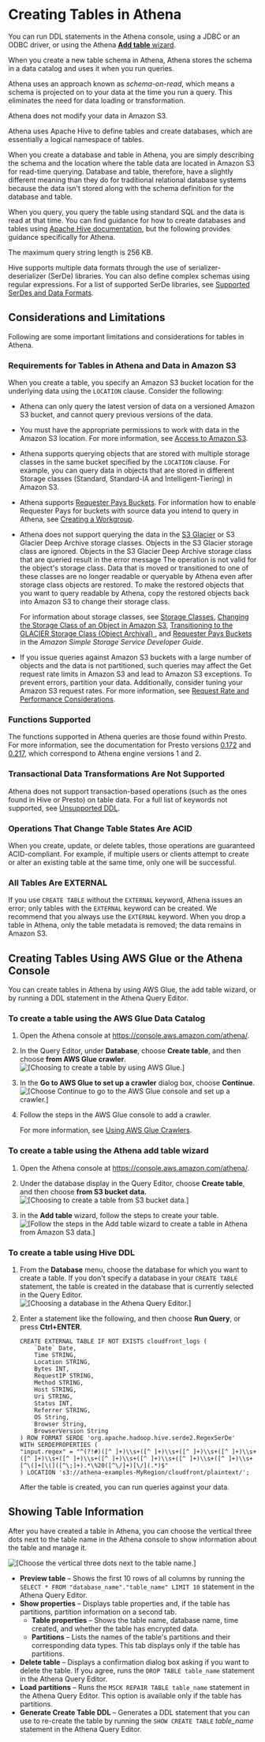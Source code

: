 # Creating Tables in Athena<a name="creating-tables"></a>

You can run DDL statements in the Athena console, using a JDBC or an ODBC driver, or using the Athena [**Add table** wizard](#to-create-a-table-using-the-wizard)\.

When you create a new table schema in Athena, Athena stores the schema in a data catalog and uses it when you run queries\.

Athena uses an approach known as *schema\-on\-read*, which means a schema is projected on to your data at the time you run a query\. This eliminates the need for data loading or transformation\.

 Athena does not modify your data in Amazon S3\.

Athena uses Apache Hive to define tables and create databases, which are essentially a logical namespace of tables\. 

When you create a database and table in Athena, you are simply describing the schema and the location where the table data are located in Amazon S3 for read\-time querying\. Database and table, therefore, have a slightly different meaning than they do for traditional relational database systems because the data isn't stored along with the schema definition for the database and table\. 

When you query, you query the table using standard SQL and the data is read at that time\. You can find guidance for how to create databases and tables using [Apache Hive documentation](https://cwiki.apache.org/confluence/display/Hive/LanguageManual+DDL), but the following provides guidance specifically for Athena\.

The maximum query string length is 256 KB\.

Hive supports multiple data formats through the use of serializer\-deserializer \(SerDe\) libraries\. You can also define complex schemas using regular expressions\. For a list of supported SerDe libraries, see [Supported SerDes and Data Formats](supported-serdes.md)\.

## Considerations and Limitations<a name="creating-tables-considerations-and-limitations"></a>

Following are some important limitations and considerations for tables in Athena\.

### Requirements for Tables in Athena and Data in Amazon S3<a name="s3-considerations"></a>

When you create a table, you specify an Amazon S3 bucket location for the underlying data using the `LOCATION` clause\. Consider the following:
+ Athena can only query the latest version of data on a versioned Amazon S3 bucket, and cannot query previous versions of the data\.
+ You must have the appropriate permissions to work with data in the Amazon S3 location\. For more information, see [Access to Amazon S3](s3-permissions.md)\.
+ Athena supports querying objects that are stored with multiple storage classes in the same bucket specified by the `LOCATION` clause\. For example, you can query data in objects that are stored in different Storage classes \(Standard, Standard\-IA and Intelligent\-Tiering\) in Amazon S3\.
+  Athena supports [Requester Pays Buckets](https://docs.aws.amazon.com/AmazonS3/latest/dev/RequesterPaysBuckets.html)\. For information how to enable Requester Pays for buckets with source data you intend to query in Athena, see [Creating a Workgroup](workgroups-create-update-delete.md#creating-workgroups)\.
+ Athena does not support querying the data in the [S3 Glacier](https://docs.aws.amazon.com/AmazonS3/latest/dev/storage-class-intro.html#sc-glacier) or S3 Glacier Deep Archive storage classes\. Objects in the S3 Glacier storage class are ignored\. Objects in the S3 Glacier Deep Archive storage class that are queried result in the error message The operation is not valid for the object's storage class\. Data that is moved or transitioned to one of these classes are no longer readable or queryable by Athena even after storage class objects are restored\. To make the restored objects that you want to query readable by Athena, copy the restored objects back into Amazon S3 to change their storage class\.

  For information about storage classes, see [Storage Classes](https://docs.aws.amazon.com/AmazonS3/latest/dev/storage-class-intro.html), [Changing the Storage Class of an Object in Amazon S3](https://docs.aws.amazon.com/AmazonS3/latest/dev/ChgStoClsOfObj.html), [Transitioning to the GLACIER Storage Class \(Object Archival\) ](https://docs.aws.amazon.com/AmazonS3/latest/dev/lifecycle-transition-general-considerations.html#before-deciding-to-archive-objects), and [Requester Pays Buckets](https://docs.aws.amazon.com/AmazonS3/latest/dev/RequesterPaysBuckets.html) in the *Amazon Simple Storage Service Developer Guide*\.
+ If you issue queries against Amazon S3 buckets with a large number of objects and the data is not partitioned, such queries may affect the Get request rate limits in Amazon S3 and lead to Amazon S3 exceptions\. To prevent errors, partition your data\. Additionally, consider tuning your Amazon S3 request rates\. For more information, see [Request Rate and Performance Considerations](https://docs.aws.amazon.com/AmazonS3/latest/dev/request-rate-perf-considerations.html)\.

### Functions Supported<a name="hive-ddl-functions-supported"></a>

The functions supported in Athena queries are those found within Presto\. For more information, see the documentation for Presto versions [0\.172](https://prestodb.io/docs/0.172/functions.html) and [0\.217](https://prestodb.io/docs/0.217/functions.html), which correspond to Athena engine versions 1 and 2\.

### Transactional Data Transformations Are Not Supported<a name="transactional-data-transformations-are-not-supported"></a>

Athena does not support transaction\-based operations \(such as the ones found in Hive or Presto\) on table data\. For a full list of keywords not supported, see [Unsupported DDL](unsupported-ddl.md)\.

### Operations That Change Table States Are ACID<a name="operations-that-change-table-states-are-acid"></a>

When you create, update, or delete tables, those operations are guaranteed ACID\-compliant\. For example, if multiple users or clients attempt to create or alter an existing table at the same time, only one will be successful\.

### All Tables Are EXTERNAL<a name="all-tables-are-external"></a>

If you use `CREATE TABLE` without the `EXTERNAL` keyword, Athena issues an error; only tables with the `EXTERNAL` keyword can be created\. We recommend that you always use the `EXTERNAL` keyword\. When you drop a table in Athena, only the table metadata is removed; the data remains in Amazon S3\.

## Creating Tables Using AWS Glue or the Athena Console<a name="creating-tables-how-to"></a>

You can create tables in Athena by using AWS Glue, the add table wizard, or by running a DDL statement in the Athena Query Editor\.

### To create a table using the AWS Glue Data Catalog<a name="to-create-a-table-using-the-aws-glue-data-catalog"></a>

1. Open the Athena console at [https://console\.aws\.amazon\.com/athena/](https://console.aws.amazon.com/athena/home)\.

1. In the Query Editor, under **Database**, choose **Create table**, and then choose **from AWS Glue crawler**\.   
![\[Choosing to create a table by using AWS Glue.\]](http://docs.aws.amazon.com/athena/latest/ug/images/create-table-choices-glue.png)

1. In the **Go to AWS Glue to set up a crawler** dialog box, choose **Continue**\.  
![\[Choose Continue to go to the AWS Glue console and set up a crawler.\]](http://docs.aws.amazon.com/athena/latest/ug/images/go-to-glue-crawler.png)

1. Follow the steps in the AWS Glue console to add a crawler\. 

   For more information, see [Using AWS Glue Crawlers](glue-best-practices.md#schema-crawlers)\.

### To create a table using the Athena add table wizard<a name="to-create-a-table-using-the-wizard"></a>

1. Open the Athena console at [https://console\.aws\.amazon\.com/athena/](https://console.aws.amazon.com/athena/home)\.

1. Under the database display in the Query Editor, choose **Create table**, and then choose **from S3 bucket data\.**  
![\[Choosing to create a table from S3 bucket data.\]](http://docs.aws.amazon.com/athena/latest/ug/images/create-table-choices-s3.png)

1. in the **Add table** wizard, follow the steps to create your table\.  
![\[Follow the steps in the Add table wizard to create a table in Athena from Amazon S3 data.\]](http://docs.aws.amazon.com/athena/latest/ug/images/add-table-wizard.png)

### To create a table using Hive DDL<a name="to-create-a-table-using-hive-ddl"></a>

1. From the **Database** menu, choose the database for which you want to create a table\. If you don't specify a database in your `CREATE TABLE` statement, the table is created in the database that is currently selected in the Query Editor\.  
![\[Choosing a database in the Athena Query Editor.\]](http://docs.aws.amazon.com/athena/latest/ug/images/catalogdashboard.png)

1. Enter a statement like the following, and then choose **Run Query**, or press **Ctrl\+ENTER**\.

   ```
   CREATE EXTERNAL TABLE IF NOT EXISTS cloudfront_logs (
       `Date` Date,
       Time STRING,
       Location STRING,
       Bytes INT,
       RequestIP STRING,
       Method STRING,
       Host STRING,
       Uri STRING,
       Status INT,
       Referrer STRING,
       OS String,
       Browser String,
       BrowserVersion String
   ) ROW FORMAT SERDE 'org.apache.hadoop.hive.serde2.RegexSerDe'
   WITH SERDEPROPERTIES (
   "input.regex" = "^(?!#)([^ ]+)\\s+([^ ]+)\\s+([^ ]+)\\s+([^ ]+)\\s+([^ ]+)\\s+([^ ]+)\\s+([^ ]+)\\s+([^ ]+)\\s+([^ ]+)\\s+([^ ]+)\\s+[^\(]+[\(]([^\;]+).*\%20([^\/]+)[\/](.*)$"
   ) LOCATION 's3://athena-examples-MyRegion/cloudfront/plaintext/';
   ```

   After the table is created, you can run queries against your data\.

## Showing Table Information<a name="creating-tables-showing-table-informationi"></a>

 After you have created a table in Athena, you can choose the vertical three dots next to the table name in the Athena console to show information about the table and manage it\. 

![\[Choose the vertical three dots next to the table name.\]](http://docs.aws.amazon.com/athena/latest/ug/images/creating-tables-kebab-menu.png)
+ **Preview table** – Shows the first 10 rows of all columns by running the `SELECT * FROM "database_name"."table_name" LIMIT 10` statement in the Athena Query Editor\.
+ **Show properties** – Displays table properties and, if the table has partitions, partition information on a second tab\.
  + **Table properties** – Shows the table name, database name, time created, and whether the table has encrypted data\.
  + **Partitions** – Lists the names of the table's partitions and their corresponding data types\. This tab displays only if the table has partitions\. 
+ **Delete table** – Displays a confirmation dialog box asking if you want to delete the table\. If you agree, runs the `DROP TABLE table_name` statement in the Athena Query Editor\.
+ **Load partitions** – Runs the `MSCK REPAIR TABLE table_name` statement in the Athena Query Editor\. This option is available only if the table has partitions\. 
+ **Generate Create Table DDL** – Generates a DDL statement that you can use to re\-create the table by running the `SHOW CREATE TABLE` *table\_name* statement in the Athena Query Editor\.